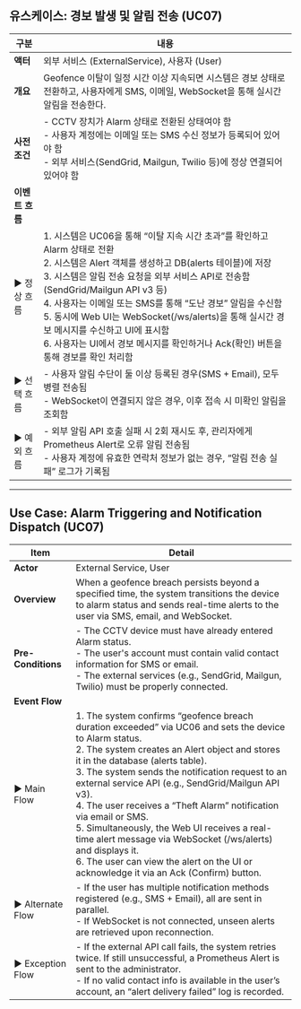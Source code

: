 ## 유스케이스: 경보 발생 및 알림 전송 (UC07)

| 구분 | 내용 |
| ---- | ---- |
| **액터** | 외부 서비스 (ExternalService), 사용자 (User) |
| **개요** | Geofence 이탈이 일정 시간 이상 지속되면 시스템은 경보 상태로 전환하고, 사용자에게 SMS, 이메일, WebSocket을 통해 실시간 알림을 전송한다. |
| **사전 조건** | - CCTV 장치가 Alarm 상태로 전환된 상태여야 함<br>- 사용자 계정에는 이메일 또는 SMS 수신 정보가 등록되어 있어야 함<br>- 외부 서비스(SendGrid, Mailgun, Twilio 등)에 정상 연결되어 있어야 함 |
| **이벤트 흐름** | |
| ▶ 정상 흐름 | 1. 시스템은 UC06을 통해 “이탈 지속 시간 초과”를 확인하고 Alarm 상태로 전환<br>2. 시스템은 Alert 객체를 생성하고 DB(alerts 테이블)에 저장<br>3. 시스템은 알림 전송 요청을 외부 서비스 API로 전송함 (SendGrid/Mailgun API v3 등)<br>4. 사용자는 이메일 또는 SMS를 통해 “도난 경보” 알림을 수신함<br>5. 동시에 Web UI는 WebSocket(/ws/alerts)을 통해 실시간 경보 메시지를 수신하고 UI에 표시함<br>6. 사용자는 UI에서 경보 메시지를 확인하거나 Ack(확인) 버튼을 통해 경보를 확인 처리함 |
| ▶ 선택 흐름 | - 사용자 알림 수단이 둘 이상 등록된 경우(SMS + Email), 모두 병렬 전송됨<br>- WebSocket이 연결되지 않은 경우, 이후 접속 시 미확인 알림을 조회함 |
| ▶ 예외 흐름 | - 외부 알림 API 호출 실패 시 2회 재시도 후, 관리자에게 Prometheus Alert로 오류 알림 전송됨<br>- 사용자 계정에 유효한 연락처 정보가 없는 경우, “알림 전송 실패” 로그가 기록됨 |

---

## Use Case: Alarm Triggering and Notification Dispatch (UC07)

| Item | Detail |
| ---- | ------ |
| **Actor** | External Service, User |
| **Overview** | When a geofence breach persists beyond a specified time, the system transitions the device to alarm status and sends real-time alerts to the user via SMS, email, and WebSocket. |
| **Pre-Conditions** | - The CCTV device must have already entered Alarm status.<br>- The user's account must contain valid contact information for SMS or email.<br>- The external services (e.g., SendGrid, Mailgun, Twilio) must be properly connected. |
| **Event Flow** | |
| ▶ Main Flow | 1. The system confirms “geofence breach duration exceeded” via UC06 and sets the device to Alarm status.<br>2. The system creates an Alert object and stores it in the database (alerts table).<br>3. The system sends the notification request to an external service API (e.g., SendGrid/Mailgun API v3).<br>4. The user receives a “Theft Alarm” notification via email or SMS.<br>5. Simultaneously, the Web UI receives a real-time alert message via WebSocket (/ws/alerts) and displays it.<br>6. The user can view the alert on the UI or acknowledge it via an Ack (Confirm) button. |
| ▶ Alternate Flow | - If the user has multiple notification methods registered (e.g., SMS + Email), all are sent in parallel.<br>- If WebSocket is not connected, unseen alerts are retrieved upon reconnection. |
| ▶ Exception Flow | - If the external API call fails, the system retries twice. If still unsuccessful, a Prometheus Alert is sent to the administrator.<br>- If no valid contact info is available in the user’s account, an “alert delivery failed” log is recorded. |
